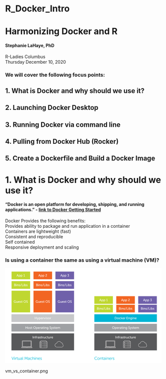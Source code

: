 # R_Docker_Intro

# Harmonizing Docker and R 

#### Stephanie LaHaye, PhD
R-Ladies Columbus  
Thursday December 10, 2020


### We will cover the following focus points:
## 1. What is Docker and why should we use it?
## 2. Launching Docker Desktop
## 3. Running Docker via command line
## 4. Pulling from Docker Hub (Rocker)
## 5. Create a Dockerfile and Build a Docker Image



  
    
 # 1. What is Docker and why should we use it?
#### “Docker is an open platform for developing, shipping, and running applications.” - [link to Docker Getting Started](docs.docker.com/get-started/overview/)  
Docker Provides the following benefits:  
Provides ability to package and run application in a container  
Containers are lightweight (fast)  
Consistent and reproducible  
Self contained  
Responsive deployment and scaling  

### Is using a container the same as using a virtual machine (VM)?
![vm_vs_container](/docs/vm_vs_container.png)

vm_vs_container.png
